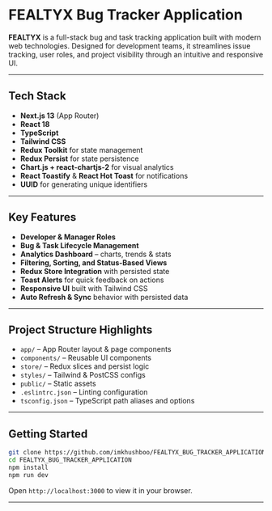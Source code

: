 
#  FEALTYX Bug Tracker Application

**FEALTYX** is a full-stack bug and task tracking application built with modern web technologies. Designed for development teams, it streamlines issue tracking, user roles, and project visibility through an intuitive and responsive UI.

---

##  Tech Stack

- **Next.js 13** (App Router)
- **React 18**  
- **TypeScript**
- **Tailwind CSS**  
- **Redux Toolkit** for state management  
- **Redux Persist** for state persistence  
- **Chart.js + react-chartjs-2** for visual analytics  
- **React Toastify** & **React Hot Toast** for notifications  
- **UUID** for generating unique identifiers

---

##  Key Features

-  **Developer & Manager Roles**  
-  **Bug & Task Lifecycle Management**  
-  **Analytics Dashboard** – charts, trends & stats  
-  **Filtering, Sorting, and Status-Based Views**  
-  **Redux Store Integration** with persisted state  
-  **Toast Alerts** for quick feedback on actions  
-  **Responsive UI** built with Tailwind CSS  
-  **Auto Refresh & Sync** behavior with persisted data  

---

##  Project Structure Highlights

- `app/` – App Router layout & page components  
- `components/` – Reusable UI components  
- `store/` – Redux slices and persist logic  
- `styles/` – Tailwind & PostCSS configs  
- `public/` – Static assets  
- `.eslintrc.json` – Linting configuration  
- `tsconfig.json` – TypeScript path aliases and options  

---

## Getting Started

```bash
git clone https://github.com/imkhushboo/FEALTYX_BUG_TRACKER_APPLICATION.git
cd FEALTYX_BUG_TRACKER_APPLICATION
npm install
npm run dev
```

Open `http://localhost:3000` to view it in your browser.

---
